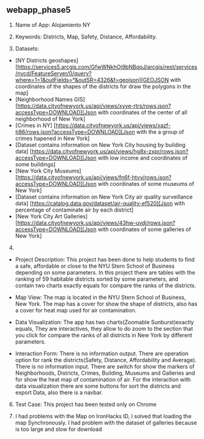## webapp_phase5

1. Name of App: Alojamiento NY

2. Keywords: Districts, Map, Safety, Distance, Affordability.

3. Datasets:
- [NY Districts geoshapes] [https://services5.arcgis.com/GfwWNkhOj9bNBqoJ/arcgis/rest/services/nycd/FeatureServer/0/query?where=1=1&outFields=*&outSR=4326&f=geojson][GEOJSON with coordinates of the shapes of the districts for draw the polygons in the map]
- [Neighborhood Names GIS] [https://data.cityofnewyork.us/api/views/xyye-rtrs/rows.json?accessType=DOWNLOAD][Json with coordinates of the center of all neighborhood of New York]
- [Crimes in NY] [https://data.cityofnewyork.us/api/views/xazf-tj86/rows.json?accessType=DOWNLOAD][Json with the a group of crimes hapened in New York]
- [Dataset contains information on New York City housing by building data] [https://data.cityofnewyork.us/api/views/hg8x-zxpr/rows.json?accessType=DOWNLOAD][Json with low income and coordinates of some buildings]
- [New York City Museums] [https://data.cityofnewyork.us/api/views/fn6f-htvy/rows.json?accessType=DOWNLOAD][Json with coordinates of some museums of New York]
- [Dataset contains information on New York City air quality surveillance data] [https://catalog.data.gov/dataset/air-quality-ef520][Json with percentage of contaminate air by each district]
- [New York City Art Galleries] [https://data.cityofnewyork.us/api/views/43hw-uvdj/rows.json?accessType=DOWNLOAD][Json with coordinates of some galleries of New York]

4.
- Project Description: This project has been done to help students to find a safe, affordable or close to the NYU Stern School of Business depending on some  parameters. In this project there are tables with the ranking of 59 habitable districts sorted by some parameters, and contain two charts exactly equals for compare the ranks of the districts.

- Map View: The map is located in the NYU Stern School of Business, New York. The map has a cover for show the shape of districts, also has a cover for heat map used for air contamination.

- Data Visualization: The app has two charts(Zoomable Sunburst)exactly equals, They are interactives, they allow to do zoom to the section that you click for compare the ranks of all districts in New York by different parameters.

- Interaction Form: There is no information output. There are operation option for rank the districts(Safety, Distance, Affordability and Average).  There is no information input. There are switch for show the markers of Neighborhoods, Districts, Crimes, Building, Museums and Galleries and for show the heat map of contamination of air. For the interaction with data visualization there are some buttons for sort the districts and export Data, also there is a navbar.

6. Test Case: This project has been tested only on Chrome

7. I had problems with the Map on IronHacks ID, I solved that loading the map Synchronously.
  I had problem with the dataset of galleries because is too large and slow for download
